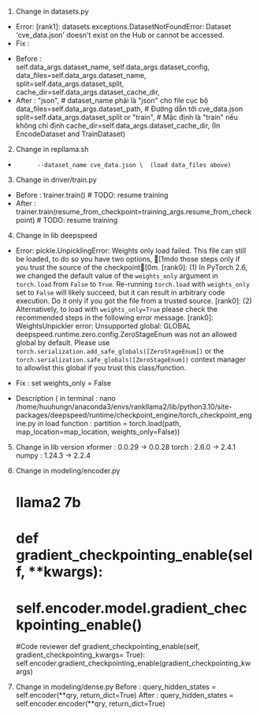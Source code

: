 1) Change in datasets.py 
- Error: [rank1]: datasets.exceptions.DatasetNotFoundError: Dataset 'cve_data.json' doesn't exist on the Hub or cannot be accessed.
- Fix : 
+ Before :  
            self.data_args.dataset_name,
            self.data_args.dataset_config,
            data_files=self.data_args.dataset_name,
            split=self.data_args.dataset_split,
            cache_dir=self.data_args.dataset_cache_dir,
+ After :
            "json",  # dataset_name phải là "json" cho file cục bộ
            data_files=self.data_args.dataset_path,  # Đường dẫn tới cve_data.json
            split=self.data_args.dataset_split or "train",  # Mặc định là "train" nếu không chỉ định
            cache_dir=self.data_args.dataset_cache_dir,
(In EncodeDataset and TrainDataset)

2) Change in repllama.sh 

+           --dataset_name cve_data.json \  (load data_files above)

3) Change in driver/train.py
+ Before :     trainer.train()  # TODO: resume training
+ After :     trainer.train(resume_from_checkpoint=training_args.resume_from_checkpoint)  # TODO: resume training

4) Change in lib deepspeed
- Error: pickle.UnpicklingError: Weights only load failed. This file can still be loaded, to do so you have two options, [1mdo those steps only if you trust the source of the checkpoint[0m. 
[rank0]: 	(1) In PyTorch 2.6, we changed the default value of the `weights_only` argument in `torch.load` from `False` to `True`. Re-running `torch.load` with `weights_only` set to `False` will likely succeed, but it can result in arbitrary code execution. Do it only if you got the file from a trusted source.
[rank0]: 	(2) Alternatively, to load with `weights_only=True` please check the recommended steps in the following error message.
[rank0]: 	WeightsUnpickler error: Unsupported global: GLOBAL deepspeed.runtime.zero.config.ZeroStageEnum was not an allowed global by default. Please use `torch.serialization.add_safe_globals([ZeroStageEnum])` or the `torch.serialization.safe_globals([ZeroStageEnum])` context manager to allowlist this global if you trust this class/function.
+ Fix : set weights_only = False

+ Description ( in terminal : nano /home/huuhungn/anaconda3/envs/rankllama2/lib/python3.10/site-packages/deepspeed/runtime/checkpoint_engine/torch_checkpoint_engine.py
    in load function : partition = torch.load(path, map_location=map_location, weights_only=False))

5) Change in lib version
xformer : 0.0.29 -> 0.0.28
torch : 2.6.0 -> 2.4.1
numpy : 1.24.3 -> 2.2.4

6) Change in modeling/encoder.py
    #   llama2 7b    
    # def gradient_checkpointing_enable(self, **kwargs):
    #     self.encoder.model.gradient_checkpointing_enable()
    
    #Code reviewer
    def gradient_checkpointing_enable(self, gradient_checkpointing_kwargs= True):
        self.encoder.gradient_checkpointing_enable(gradient_checkpointing_kwargs)

7) Change in modeling/dense.py
Before :         query_hidden_states = self.encoder(**qry, return_dict=True)
After :         query_hidden_states = self.encoder.encoder(**qry, return_dict=True)

